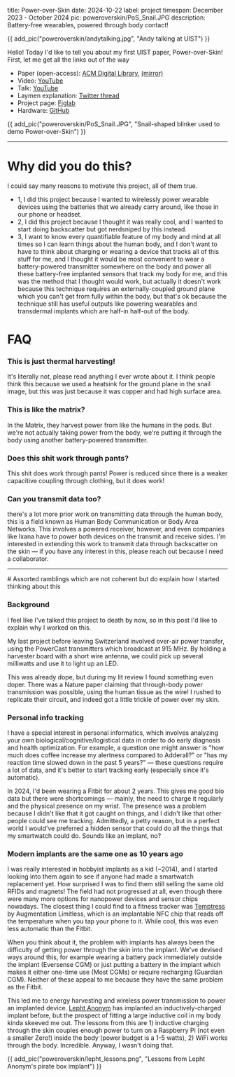 title: Power-over-Skin
date: 2024-10-22
label: project
timespan: December 2023 - October 2024
pic: poweroverskin/PoS_Snail.JPG
description: Battery-free wearables, powered through body contact!

{{ add_pic("poweroverskin/andytalking.jpg", "Andy talking at UIST") }}

Hello! Today I'd like to tell you about my first UIST paper, Power-over-Skin! First, let me get all the links out of the way

- Paper (open-access): [ACM Digital Library](https://dl.acm.org/doi/10.1145/3654777.3676394), [(mirror)](https://drive.google.com/file/d/17qtaXyanAeJqdw0Rrbnp-YJJgXEy5sqx/view?usp=sharing)
- Video: [YouTube](https://www.youtube.com/watch?v=5PEN04-jyCU)
- Talk: [YouTube](https://www.youtube.com/watch?v=gi56CEKdBYY)
- Laymen explanation: [Twitter thread](https://x.com/oldestasian/status/1846292645707919531)
- Project page: [Figlab](https://www.figlab.com/research/2024/poweroverskin)
- Hardware: [GitHub](https://github.com/kongmunist/Power-Over-Skin-Hardware)

{{ add_pic("poweroverskin/PoS_Snail.JPG", "Snail-shaped blinker used to demo Power-over-Skin") }}

<hr>

# Why did you do this?

I could say many reasons to motivate this project, all of them true. 

- 1, I did this project because I wanted to wirelessly power wearable devices using the batteries that we already carry around, like those in our phone or headset. 
- 2, I did this project because I thought it was really cool, and I wanted to start doing backscatter but got nerdsniped by this instead.
- 3, I want to know every quantifiable feature of my body and mind at all times so I can learn things about the human body, and I don't want to have to think about charging or wearing a device that tracks all of this stuff for me, and I thought it would be most convenient to wear a battery-powered transmitter somewhere on the body and power all these battery-free implanted sensors that track my body for me, and this was the method that I thought would work, but actually it doesn't work because this technique requires an externally-coupled ground plane which you can't get from fully within the body, but that's ok because the technique still has useful outputs like powering wearables and transdermal implants which are half-in half-out of the body.  


# FAQ
### This is just thermal harvesting!
It's literally not, please read anything I ever wrote about it. I think people think this because we used a heatsink for the ground plane in the snail image, but this was just because it was copper and had high surface area. 

### This is like the matrix?
In the Matrix, they harvest power from like the humans in the pods. But we're not actually taking power from the body, we're putting it through the body using another battery-powered transmitter.

### Does this shit work through pants? 
This shit does work through pants! Power is reduced since there is a weaker capacitive coupling through clothing, but it does work!

### Can you transmit data too?
 there's a lot more prior work on transmitting data through the human body, this is a field known as Human Body Communication or Body Area Networks. This involves a powered receiver, however, and even companies like Ixana have to power both devices on the transmit and receive sides. I'm interested in extending this work to transmit data through backscatter on the skin —  if you have any interest in this, please reach out because I need a collaborator.  

<hr>
# Assorted ramblings which are not coherent but do explain how I started thinking about this 

### Background
I feel like I've talked this project to death by now, so in this post I'd like to explain why I worked on this. 

My last project before leaving Switzerland involved over-air power transfer, using the PowerCast transmitters which broadcast at 915 MHz. By holding a harvester board with a short wire antenna, we could pick up several milliwatts and use it to light up an LED.

This was already dope, but during my lit review I found something even doper. There was a Nature paper claiming that through-body power transmission was possible, using the human tissue as the wire! I rushed to replicate their circuit, and indeed got a little trickle of power over my skin.

### Personal info tracking
I have a special interest in personal informatics, which involves analyzing your own biological/cognitive/logistical data in order to do early diagnosis and health optimization. For example, a question one might answer is "how much does coffee increase my alertness compared to Adderall?" or "has my reaction time slowed down in the past 5 years?" — these questions require a lot of data, and it's better to start tracking early (especially since it's automatic).

In 2024, I'd been wearing a Fitbit for about 2 years. This gives me good bio data but there were shortcomings — mainly, the need to charge it regularly and the physical presence on my wrist. The presence was a problem because I didn't like that it got caught on things, and I didn't like that other people could see me tracking. Admittedly, a petty reason, but in a perfect world I would've preferred a hidden sensor that could do all the things that my smartwatch could do. Sounds like an implant, no?

### Modern implants are the same one as 10 years ago

I was really interested in hobbyist implants as a kid (~2014), and I started looking into them again to see if anyone had made a smartwatch replacement yet. How surprised I was to find them still selling the same old RFIDs and magnets! The field had not progressed at all, even though there were many more options for nanopower devices and sensor chips nowadays. The closest thing I could find to a fitness tracker was [Temptress](https://augmentationlimitles.ipage.com/temptress/) by Augmentation Limitless, which is an implantable NFC chip that reads off the temperature when you tap your phone to it. While cool, this was even less automatic than the Fitbit. 

When you think about it, the problem with implants has always been the difficulty of getting power through the skin into the implant. We've devised ways around this, for example wearing a battery pack immediately outside the implant (Eversense CGM) or just putting a battery in the implant which makes it either one-time use (Most CGMs) or require recharging (Guardian CGM). Neither of these appeal to me because they have the same problem as the Fitbit. 

This led me to energy harvesting and wireless power transmission to power an implanted device. [Lepht Anonym](https://sapiensanonym.blogspot.com/) has implanted an inductively-charged implant before, but the prospect of fitting a large inductive coil in my body kinda skeeved me out. The lessons from this are 1) inductive charging through the skin couples enough power to turn on a Raspberry Pi (not even a smaller Zero!) inside the body (power budget is a 1-5 watts), 2) WiFi works through the body. Incredible. Anyway, I wasn't doing that.

{{ add_pic("poweroverskin/lepht_lessons.png", "Lessons from Lepht Anonym's pirate box implant") }}




<script>
    document.addEventListener('DOMContentLoaded', function() {
        // If "l" is pressed, redirect to ../blog/lablunch2024
        document.addEventListener('keydown', function(event) {
            if (event.key === 'l') {
                window.location.href = "../../blog/lablunch2024";
            }
        });
    });
</script>